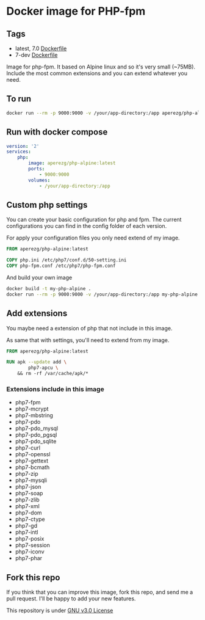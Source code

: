 # Docker image for PHP-fpm

## Tags

* latest, 7.0 [Dockerfile](https://github.com/aperezg/docker-alpine-php/blob/master/7/Dockerfile)
* 7-dev [Dockerfile](https://github.com/aperezg/docker-alpine-php/blob/master/dev/Dockerfile)

Image for php-fpm. It based on Alpine linux and so it's very small (~75MB).
Include the most common extensions and you can extend whatever you need.

## To run

```sh
docker run --rm -p 9000:9000 -v /your/app-directory:/app aperezg/php-alpine:latest
```

## Run with docker compose
```yml
version: '2'
services:
    php:
        image: aperezg/php-alpine:latest
        ports:
            - 9000:9000
        volumes:
            - /your/app-directory:/app
```

## Custom php settings
You can create your basic configuration for php and fpm. The current configurations you can find in the config
folder of each version.

For apply your configuration files you only need extend of my image.

```dockerfile
FROM aperezg/php-alpine:latest

COPY php.ini /etc/php7/conf.d/50-setting.ini
COPY php-fpm.conf /etc/php7/php-fpm.conf
```

And build your own image

```sh
docker build -t my-php-alpine .
docker run --rm -p 9000:9000 -v /your/app-directory:/app my-php-alpine:latest
```

## Add extensions
You maybe need a extension of php that not include in this image. 

As same that with settings, you'll need to extend from my image.
```dockerfile
FROM aperezg/php-alpine:latest

RUN apk --update add \
        php7-apcu \ 
    && rm -rf /var/cache/apk/*
```

### Extensions include in this image

* php7-fpm
* php7-mcrypt
* php7-mbstring
* php7-pdo
* php7-pdo_mysql
* php7-pdo_pgsql
* php7-pdo_sqlite
* php7-curl
* php7-openssl
* php7-gettext
* php7-bcmath
* php7-zip
* php7-mysqli
* php7-json
* php7-soap
* php7-zlib
* php7-xml
* php7-dom
* php7-ctype
* php7-gd
* php7-intl
* php7-posix
* php7-session
* php7-iconv
* php7-phar

## Fork this repo

If you think that you can improve this image, fork this repo, and send me a pull request. I'll be happy to add your new features.

This repository is under [GNU v3.0 License](https://github.com/aperezg/docker-alpine-php/blob/master/LICENSE) 



